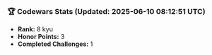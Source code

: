 ### 🏆 Codewars Stats (Updated: 2025-06-10 08:12:51 UTC)

- **Rank:** 8 kyu
- **Honor Points:** 3
- **Completed Challenges:** 1
